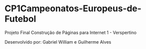 # CP1Campeonatos-Europeus-de-Futebol

Projeto Final Construção de Páginas para Internet 1 - Verspertino

Desenvolvido por: Gabriel William e Guilherme Alves
